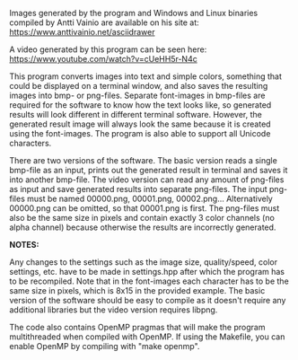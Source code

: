 Images generated by the program and Windows and Linux binaries compiled by Antti Vainio are available on his site at:
https://www.anttivainio.net/asciidrawer

A video generated by this program can be seen here:
https://www.youtube.com/watch?v=cUeHH5r-N4c

This program converts images into text and simple colors, something that could be displayed on a terminal window, and also saves the resulting images into bmp- or png-files. Separate font-images in bmp-files are required for the software to know how the text looks like, so generated results will look different in different terminal software. However, the generated result image will always look the same because it is created using the font-images. The program is also able to support all Unicode characters.

There are two versions of the software. The basic version reads a single bmp-file as an input, prints out the generated result in terminal and saves it into another bmp-file. The video version can read any amount of png-files as input and save generated results into separate png-files. The input png-files must be named 00000.png, 00001.png, 00002.png... Alternatively 00000.png can be omitted, so that 00001.png is first. The png-files must also be the same size in pixels and contain exactly 3 color channels (no alpha channel) because otherwise the results are incorrectly generated.

**NOTES:**

Any changes to the settings such as the image size, quality/speed, color settings, etc. have to be made in settings.hpp after which the program has to be recompiled. Note that in the font-images each character has to be the same size in pixels, which is 8x15 in the provided example. The basic version of the software should be easy to compile as it doesn't require any additional libraries but the video version requires libpng.

The code also contains OpenMP pragmas that will make the program multithreaded when compiled with OpenMP. If using the Makefile, you can enable OpenMP by compiling with "make openmp".
